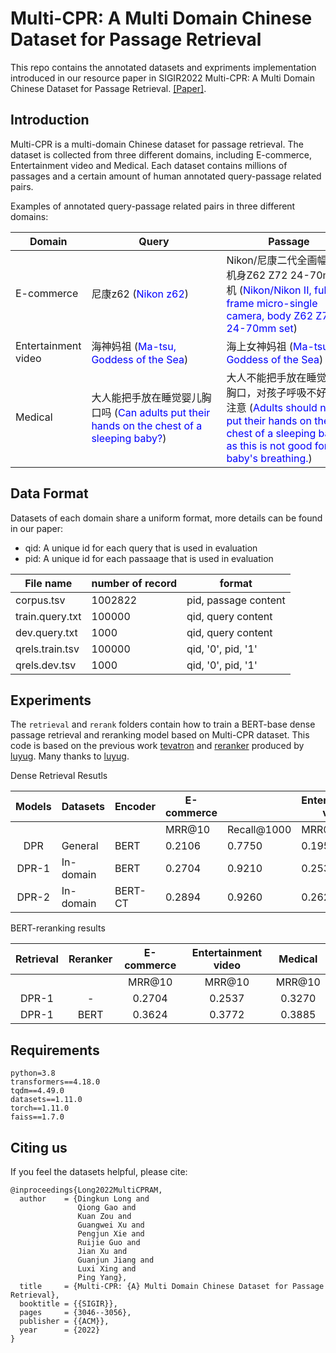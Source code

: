 # Multi-CPR: A Multi Domain Chinese Dataset for Passage Retrieval

This repo contains the annotated datasets and expriments implementation introduced in our resource paper in SIGIR2022 Multi-CPR: A Multi Domain Chinese Dataset for Passage Retrieval. [[Paper]](https://arxiv.org/pdf/2203.03367.pdf).

## Introduction

Multi-CPR is a multi-domain Chinese dataset for passage retrieval. The dataset is collected from three different domains, including E-commerce, Entertainment video and Medical. Each dataset contains millions of passages and a certain amount of human annotated query-passage related pairs.

Examples of annotated query-passage related pairs in three different domains:

|  Domain   | Query  | Passage |
|  ----  | ----  | ---- |
| E-commerce | 尼康z62 (<font color=Blue>Nikon z62</font>) | <div style="width: 150pt"> Nikon/尼康二代全画幅微单机身Z62 Z72 24-70mm套机  (<font color=Blue>Nikon/Nikon II, full-frame micro-single camera, body Z62 Z72 24-70mm set</font>) |
| Entertainment video | 海神妈祖 (<font color=Blue>Ma-tsu, Goddess of the Sea</font>) | 海上女神妈祖 (<font color=Blue>Ma-tsu, Goddess of the Sea</font>) |
| Medical | <div style="width: 150pt"> 大人能把手放在睡觉婴儿胸口吗 (<font color=Blue>Can adults put their hands on the chest of a sleeping baby?</font>) | <div style="width: 150pt"> 大人不能把手放在睡觉婴儿胸口，对孩子呼吸不好，要注意 (<font color=Blue>Adults should not put their hands on the chest of a sleeping baby as this is not good for the baby's breathing.</font>) |

## Data Format

Datasets of each domain share a uniform format, more details can be found in our paper:

- qid: A unique id for each query that is used in evaluation
- pid: A unique id for each passaage that is used in evaluation

| File name | number of record | format |
| ---- | ---- | ---- |
| corpus.tsv | 1002822 | pid, passage content |
| train.query.txt | 100000 | qid, query content |
| dev.query.txt | 1000 | qid, query content |
| qrels.train.tsv  | 100000 | qid, '0', pid, '1' |
| qrels.dev.tsv | 1000 | qid, '0', pid, '1' |
  
## Experiments

The ```retrieval``` and ```rerank``` folders contain how to train a BERT-base dense passage retrieval and reranking model based on Multi-CPR dataset. This code is based on the previous work [tevatron](https://github.com/texttron/tevatron) and [reranker](https://github.com/luyug/Reranker) produced by [luyug](https://github.com/luyug). Many thanks to [luyug](https://github.com/luyug). 

Dense Retrieval Resutls

| Models | Datasets  | Encoder | E-commerce |             | Entertainment video |             | Medical             |             |
|:------:|-----------|---------|------------|-------------|---------------------|-------------|---------------------|-------------|
|        |           |         | MRR@10     | Recall@1000 | MRR@10              | Recall@1000 | MRR@10              | Recall@1000 |
|   DPR  | General   | BERT    | 0.2106     | 0.7750      | 0.1950              | 0.7710      | 0.2133              | 0.5220      |
|  DPR-1 | In-domain | BERT    | 0.2704     | 0.9210      | 0.2537              | 0.9340      | 0.3270              | 0.7470      |
|  DPR-2 | In-domain | BERT-CT | 0.2894     | 0.9260      | 0.2627              | 0.9350      | 0.3388              | 0.7690      |

BERT-reranking results

| Retrieval | Reranker | E-commerce | Entertainment  video | Medical |
|:---------:|:--------:|:----------:|:--------------------:|:-------:|
|           |          |   MRR@10   |        MRR@10        |  MRR@10 |
|   DPR-1   |     -    |   0.2704   |        0.2537        |  0.3270 |
|   DPR-1   |   BERT   |   0.3624   |        0.3772        |  0.3885 |
  
## Requirements
```
python=3.8
transformers==4.18.0
tqdm==4.49.0
datasets==1.11.0
torch==1.11.0
faiss==1.7.0
```

## Citing us

If you feel the datasets helpful, please cite:

```  
@inproceedings{Long2022MultiCPRAM,
  author    = {Dingkun Long and
               Qiong Gao and
               Kuan Zou and
               Guangwei Xu and
               Pengjun Xie and
               Ruijie Guo and
               Jian Xu and
               Guanjun Jiang and
               Luxi Xing and
               Ping Yang},
  title     = {Multi-CPR: {A} Multi Domain Chinese Dataset for Passage Retrieval},
  booktitle = {{SIGIR}},
  pages     = {3046--3056},
  publisher = {{ACM}},
  year      = {2022}
}
```
